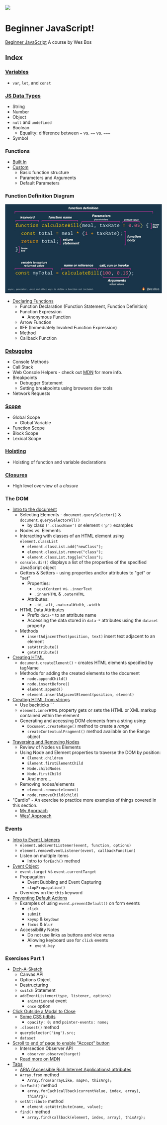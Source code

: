 ![](https://res.cloudinary.com/wesbos/image/upload/v1574876851/BJS/BJS-Social-Share.png)

# Beginner JavaScript!

[Beginner JavaScript](https://BeginnerJavaScript.com) A course by Wes Bos

## Index

### [Variables](https://github.com/nabrus/beginner-javascript/blob/master/playground/variables.html)
*  `var`, `let`, and `const`

### [JS Data Types](https://github.com/nabrus/beginner-javascript/blob/master/playground/types.js)
*  String
*  Number
*  Object
*  `null` and `undefined`
*  Boolean
    * Equality: difference between `=` vs. `==` vs. `===`
*  Symbol 

### Functions

*  [Built In](https://github.com/nabrus/beginner-javascript/blob/master/playground/functions.html)
*  [Custom](https://github.com/nabrus/beginner-javascript/blob/master/playground/custom-functions/cf.js)
     *  Basic function structure
     *  Parameters and Arguments
     *  Default Parameters

### Function Definition Diagram

![Function Definition Diagram](images/function-definition.jpg)

*  [Declaring Functions](https://github.com/nabrus/beginner-javascript/blob/master/playground/custom-functions/ways-to-make-a-function.js)
     *  Function Declaration (Function Statement, Function Definition)
     *  Function Expression
        *  Anonymous Function
     *  Arrow Function
     *  IIFE (Immediately Invoked Function Expression)
     *  Method
     *  Callback Function

### [Debugging](https://github.com/nabrus/beginner-javascript/blob/master/exercises/16%20-%20Debugging/debugging.js)

*  Console Methods
*  Call Stack
*  Web Console Helpers - check out [MDN](https://developer.mozilla.org/en-US/docs/Tools/Web_Console/Helpers) for more info.
*  Breakpoints
     *  Debugger Statement
     *  Setting breakpoints using browsers dev tools
*  Network Requests

### [Scope](https://github.com/nabrus/beginner-javascript/blob/master/playground/scope.js)

*  Global Scope
     *  Global Variable
*  Function Scope
*  Block Scope
*  Lexical Scope

### [Hoisting](https://github.com/nabrus/beginner-javascript/blob/master/playground/hoisting.js)

*  Hoisting of function and variable declarations

### [Closures](https://github.com/nabrus/beginner-javascript/blob/master/playground/closures.html)

*  High level overview of a *closure*

### The DOM

*  [Intro to the document](https://github.com/nabrus/beginner-javascript/blob/master/exercises/20%20-%20The%20DOM/the-dom.js)
     *  Selecting Elements - `document.querySelector()` & `document.querySelectorAll()`
          *  by class `('.className')` or element `('p')` examples
     *  Nodes vs. Elements
     *  Interacting with classes of an HTML element using `element.classList`
          *  `element.classList.add("newClass");`
          *  `element.classList.remove("class");`
          *  `element.classList.toggle("class");`
     *  `console.dir()` displays a list of the properties of the specified JavaScript object
     *  Getters & Setters - using properties and/or attributes to "get" or "set"
          *  Properties:
               *  `.textContent` vs. `.innerText`
               *  `.innerHTML` & `.outerHTML`
          *  Attributes:
               * `.id`, `.alt`, `.naturalWidth`, `.width`
     *  HTML Data Attributes
          *  Prefix `data-*` to an attribute name
          *  Accessing the data stored in `data-*` attributes using the `dataset` property
     *  Methods
          *  `insertAdjacentText(position, text)` insert text adjacent to an element 
          *  `setAttribute()`
          *  `getAttribute()`
*  [Creating HTML](https://github.com/nabrus/beginner-javascript/blob/master/exercises/20%20-%20The%20DOM/creating.js)
     *  `document.createElement()` - creates HTML elements specified by tagName
     *  Methods for adding the created elements to the document
          *  `node.appendChild()` 
          *  `node.insertBefore()` 
          *  `element.append()` 
          *  `element.insertAdjacentElement(position, element)`
*  [Creating HTML from strings](https://github.com/nabrus/beginner-javascript/blob/master/exercises/20%20-%20The%20DOM/creating-with-strings.js)
     *  Use backticks ` `` `
     *  `element.innerHTML` property gets or sets the HTML or XML markup contained within the element
     *  Generating and accessing DOM elements from a string using:
          *  `Document.createRange()` method to create a *range*
          *  `createContextualFragment()` method available on the Range object
*  [Traversing and Removing Nodes](https://github.com/nabrus/beginner-javascript/blob/master/exercises/20%20-%20The%20DOM/traversing.js)
     *  Review of Nodes vs Elements
     *  Using Node and Element properties to traverse the DOM by position:
          *  `Element.children`
          *  `Element.firstElementChild`
          *  `Node.childNodes`
          *  `Node.firstChild`
          *  And more...
     *  Removing nodes/elements
          *  `element.remove(element)`
          *  `node.removeChild(child)`
*  "Cardio" -  An exercise to practice more examples of things covered in this section.
     *  [My Approach](https://github.com/nabrus/beginner-javascript/blob/master/exercises/20%20-%20The%20DOM/DOM-Cardio2.js)
     *  [Wes' Approach](https://github.com/nabrus/beginner-javascript/blob/master/exercises/20%20-%20The%20DOM/DOM-Cardio-FINISHED.js)

### Events

*  [Intro to Event Listeners](https://github.com/nabrus/beginner-javascript/blob/master/exercises/29%20-%20Events/events.js)
     *  `element.addEventListener(event, function, options)`
     *  `element.removeEventListener(event, callbackFunction)`
     *  Listen on multiple items
          *  Intro to `forEach()` method
*  [Event Object](https://github.com/nabrus/beginner-javascript/blob/master/exercises/29%20-%20Events/events2.js)
     *  `event.target` vs `event.currentTarget`
     *  Propagation
          *  Event Bubbling and Event Capturing
          *  `stopPropagation()`
     *  Overview on the `this` keyword 
*  [Preventing Default Actions](https://github.com/nabrus/beginner-javascript/blob/master/exercises/29%20-%20Events/forms.js)
     *  Examples of using `event.preventDefault()` on form events
          *  `click`
          *  `submit`
          *  `keyup` & `keydown`
          *  `focus` & `blur`
     *  Accessibility Notes
          *  Do not use links as buttons and vice versa
          *  Allowing keyboard use for `click` events
               *  `event.key`

### Exercises Part 1

*  [Etch-A-Sketch](https://github.com/nabrus/beginner-javascript/blob/master/exercises/33%20-%20Etch-a-Sketch/etch-a-sketch.js)
     *  Canvas API
     *  Options Object
     *  Destructuring
     *  `switch` Statement
     *  `addEventListener(type, listener, options)`
          *  `animationend` event
          *  `once` option
*  [Click Outside a Modal to Close](https://github.com/nabrus/beginner-javascript/blob/master/exercises/34%20-%20Click%20Outside/click-outside.js)
     *  [Some CSS tidbits](https://github.com/nabrus/beginner-javascript/blob/master/exercises/34%20-%20Click%20Outside/click-outside.html)
          *  `opacity: 0;` and `pointer-events: none;`
     *  `.closest()` method
     *  `querySelector('img').src;`
     *  `dataset`
*  [Scroll to end of page to enable "Accept" button](https://github.com/nabrus/beginner-javascript/blob/master/exercises/35%20-%20Scroll%20To%20Accept/scroll-to-accept.js)
    *  Intersection Observer API
         *  `observer.observe(target)`
    * [Read more on MDN](https://developer.mozilla.org/en-US/docs/Web/API/Intersection_Observer_API)
*  [Tabs](https://github.com/nabrus/beginner-javascript/blob/master/exercises/36%20-%20Tabs/tabs.js)
     *  [ARIA (Accessible Rich Internet Applications) attributes](https://github.com/nabrus/beginner-javascript/blob/master/exercises/36%20-%20Tabs/index.html)
     *  `Array.from` method
          *  `Array.from(arrayLike, mapFn, thisArg);`
     *  `forEach()` method
          *  `array.forEach(callback(currentValue, index, array), thisArg);`
     *  `setAttribute` method
          *  `element.setAttribute(name, value);`
     *  `find()` method
          *  `array.find(callback(element, index, array), thisArg);`



